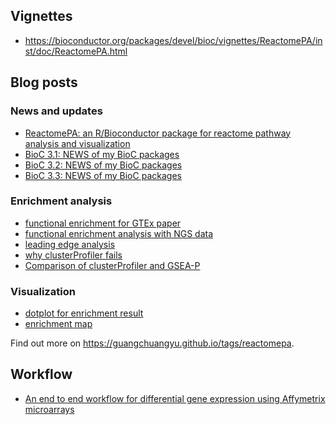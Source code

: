 <!-- addtoany:= -->

## <i class="fa fa-book"></i> Vignettes

+ <https://bioconductor.org/packages/devel/bioc/vignettes/ReactomePA/inst/doc/ReactomePA.html>

## <i class="fa fa-wordpress"></i> Blog posts

### <i class="fa fa-angle-double-right"></i> News and updates

+ [ReactomePA: an R/Bioconductor package for reactome pathway analysis and visualization](https://guangchuangyu.github.io/2016/02/reactomepa-an-r/bioconductor-package-for-reactome-pathway-analysis-and-visualization)
+ [BioC 3.1: NEWS of my BioC packages](https://guangchuangyu.github.io/2015/04/news-of-my-bioc-packages)
+ [BioC 3.2: NEWS of my BioC packages](https://guangchuangyu.github.io/2015/10/news-of-my-bioc-packages)
+ [BioC 3.3: NEWS of my BioC packages](https://guangchuangyu.github.io/2016/05/news-of-my-bioc-packages)

### <i class="fa fa-angle-double-right"></i> Enrichment analysis

+ [functional enrichment for GTEx paper](https://guangchuangyu.github.io/2015/08/functional-enrichment-for-gtex-paper)
+ [functional enrichment analysis with NGS data](https://guangchuangyu.github.io/2015/08/functional-enrichment-analysis-with-ngs-data)
+ [leading edge analysis](https://guangchuangyu.github.io/2016/07/leading-edge-analysis/)
+ [why clusterProfiler fails](https://guangchuangyu.github.io/2014/08/why-clusterprofiler-fails)
+ [Comparison of clusterProfiler and GSEA-P](https://guangchuangyu.github.io/2015/11/comparison-of-clusterprofiler-and-gsea-p)

### <i class="fa fa-angle-double-right"></i> Visualization

+ [dotplot for enrichment result](https://guangchuangyu.github.io/2015/06/dotplot-for-enrichment-result)
+ [enrichment map](https://guangchuangyu.github.io/2014/08/enrichment-map)


<i class="fa fa-hand-o-right"></i> Find out more on <https://guangchuangyu.github.io/tags/reactomepa>.

## <i class="fa fa-gift"></i> Workflow

+ [An end to end workflow for differential gene expression using Affymetrix microarrays](http://f1000research.com/articles/5-1384/v1)

